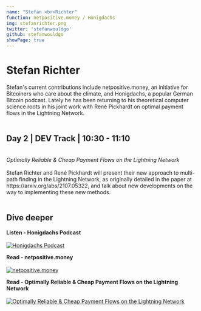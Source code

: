 ```yaml
---
name: "Stefan <br>Richter"
function: netpositive.money / Honigdachs
img: stefanrichter.png
twitter: 'stefanwouldgo'
github: stefanwouldgo
showPage: true
---
```


# Stefan Richter
 
Stefan's current contributions include netpositive.money, an initiative for Bitcoiners who care about the climate, and Honigdachs, a popular German Bitcoin podcast. Lately he has been returning to his theoretical computer science roots in his joint work with René Pickhardt on optimal payment flows in the Lightning Network.
<br><br>

## Day 2 | DEV Track | 10:30 - 11:10
<br>
<i>Optimally Reliable & Cheap Payment Flows on the Lightning Network</i><br><br>
Stefan Richter and René Pickhardt will present their new approach to multi-path finding in the Lightning Network, as originally detailed in the paper at https://arxiv.org/abs/2107.05322, and talk about new developments on the way to implementing these new methods.<br><br>

## Dive deeper

<div class="grid grid-cols-1 md:grid-cols-2 gap-5">
<div class="p-3 my-2">

**Listen - Honigdachs Podcast** <br><br>
[ ![Honigdachs Podcast](/2021/content/stefan_honigdachs.png)](https://coinspondent.de/honigdachs-der-bitcoin-podcast-aus-leipzig/)
</div>

<div class="p-3 my-2">

**Read - netpositive.money** <br><br>
[ ![netpositive.money](/2021/content/stefan_netpositive.png)](https://netpositive.money/)
</div>

<div class="p-3 my-2">

**Read - Optimally Reliable & Cheap Payment Flows on the Lightning Network** <br><br>
[ ![Optimally Reliable & Cheap Payment Flows on the Lightning Network](/2021/content/rene_reliable1.png)](https://arxiv.org/abs/2107.05322/)
</div>

</div>

<br>


